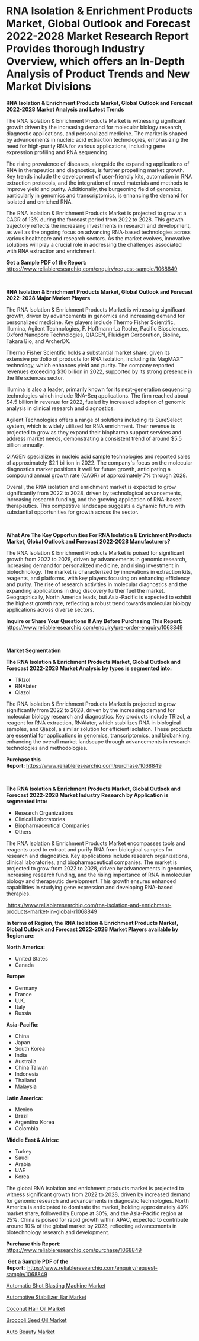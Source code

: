 <p><h1>RNA Isolation & Enrichment Products Market, Global Outlook and Forecast 2022-2028 Market Research Report Provides thorough Industry Overview, which offers an In-Depth Analysis of Product Trends and New Market Divisions</h1></p><p><strong>RNA Isolation & Enrichment Products Market, Global Outlook and Forecast 2022-2028 Market Analysis and Latest Trends</strong></p>
<p><p>The RNA Isolation & Enrichment Products Market is witnessing significant growth driven by the increasing demand for molecular biology research, diagnostic applications, and personalized medicine. The market is shaped by advancements in nucleic acid extraction technologies, emphasizing the need for high-purity RNA for various applications, including gene expression profiling and RNA sequencing.</p><p>The rising prevalence of diseases, alongside the expanding applications of RNA in therapeutics and diagnostics, is further propelling market growth. Key trends include the development of user-friendly kits, automation in RNA extraction protocols, and the integration of novel materials and methods to improve yield and purity. Additionally, the burgeoning field of genomics, particularly in genomics and transcriptomics, is enhancing the demand for isolated and enriched RNA.</p><p>The RNA Isolation & Enrichment Products Market is projected to grow at a CAGR of 13% during the forecast period from 2022 to 2028. This growth trajectory reflects the increasing investments in research and development, as well as the ongoing focus on advancing RNA-based technologies across various healthcare and research sectors. As the market evolves, innovative solutions will play a crucial role in addressing the challenges associated with RNA extraction and enrichment.</p></p>
<p><strong>Get a Sample PDF of the Report:&nbsp;</strong> <a href="https://www.reliableresearchiq.com/enquiry/request-sample/1068849">https://www.reliableresearchiq.com/enquiry/request-sample/1068849</a></p>
<p>&nbsp;</p>
<p><strong>RNA Isolation & Enrichment Products Market, Global Outlook and Forecast 2022-2028 Major Market Players</strong></p>
<p><p>The RNA Isolation & Enrichment Products Market is witnessing significant growth, driven by advancements in genomics and increasing demand for personalized medicine. Key players include Thermo Fisher Scientific, Illumina, Agilent Technologies, F. Hoffmann-La Roche, Pacific Biosciences, Oxford Nanopore Technologies, QIAGEN, Fluidigm Corporation, Bioline, Takara Bio, and ArcherDX. </p><p>Thermo Fisher Scientific holds a substantial market share, given its extensive portfolio of products for RNA isolation, including its MagMAX™ technology, which enhances yield and purity. The company reported revenues exceeding $30 billion in 2022, supported by its strong presence in the life sciences sector. </p><p>Illumina is also a leader, primarily known for its next-generation sequencing technologies which include RNA-Seq applications. The firm reached about $4.5 billion in revenue for 2022, fueled by increased adoption of genomic analysis in clinical research and diagnostics. </p><p>Agilent Technologies offers a range of solutions including its SureSelect system, which is widely utilized for RNA enrichment. Their revenue is projected to grow as they expand their biopharma support services and address market needs, demonstrating a consistent trend of around $5.5 billion annually.</p><p>QIAGEN specializes in nucleic acid sample technologies and reported sales of approximately $2.1 billion in 2022. The company's focus on the molecular diagnostics market positions it well for future growth, anticipating a compound annual growth rate (CAGR) of approximately 7% through 2028.</p><p>Overall, the RNA isolation and enrichment market is expected to grow significantly from 2022 to 2028, driven by technological advancements, increasing research funding, and the growing application of RNA-based therapeutics. This competitive landscape suggests a dynamic future with substantial opportunities for growth across the sector.</p></p>
<p>&nbsp;</p>
<p><strong>What Are The Key Opportunities For RNA Isolation & Enrichment Products Market, Global Outlook and Forecast 2022-2028 Manufacturers?</strong></p>
<p><p>The RNA Isolation & Enrichment Products Market is poised for significant growth from 2022 to 2028, driven by advancements in genomic research, increasing demand for personalized medicine, and rising investment in biotechnology. The market is characterized by innovations in extraction kits, reagents, and platforms, with key players focusing on enhancing efficiency and purity. The rise of research activities in molecular diagnostics and the expanding applications in drug discovery further fuel the market. Geographically, North America leads, but Asia-Pacific is expected to exhibit the highest growth rate, reflecting a robust trend towards molecular biology applications across diverse sectors.</p></p>
<p><strong>Inquire or Share Your Questions If Any Before Purchasing This Report:</strong> <a href="https://www.reliableresearchiq.com/enquiry/pre-order-enquiry/1068849">https://www.reliableresearchiq.com/enquiry/pre-order-enquiry/1068849</a></p>
<p>&nbsp;</p>
<p><strong>Market Segmentation</strong></p>
<p><strong>The RNA Isolation & Enrichment Products Market, Global Outlook and Forecast 2022-2028 Market Analysis by types is segmented into:</strong></p>
<p><ul><li>TRIzol</li><li>RNAlater</li><li>Qiazol</li></ul></p>
<p><p>The RNA Isolation & Enrichment Products Market is projected to grow significantly from 2022 to 2028, driven by the increasing demand for molecular biology research and diagnostics. Key products include TRIzol, a reagent for RNA extraction, RNAlater, which stabilizes RNA in biological samples, and Qiazol, a similar solution for efficient isolation. These products are essential for applications in genomics, transcriptomics, and biobanking, enhancing the overall market landscape through advancements in research technologies and methodologies.</p></p>
<p><strong>Purchase this Report:&nbsp;</strong><a href="https://www.reliableresearchiq.com/purchase/1068849">https://www.reliableresearchiq.com/purchase/1068849</a></p>
<p>&nbsp;</p>
<p><strong>The RNA Isolation & Enrichment Products Market, Global Outlook and Forecast 2022-2028 Market Industry Research by Application is segmented into:</strong></p>
<p><ul><li>Research Organizations</li><li>Clinical Laboratories</li><li>Biopharmaceutical Companies</li><li>Others</li></ul></p>
<p><p>The RNA Isolation & Enrichment Products Market encompasses tools and reagents used to extract and purify RNA from biological samples for research and diagnostics. Key applications include research organizations, clinical laboratories, and biopharmaceutical companies. The market is projected to grow from 2022 to 2028, driven by advancements in genomics, increasing research funding, and the rising importance of RNA in molecular biology and therapeutic development. This growth ensures enhanced capabilities in studying gene expression and developing RNA-based therapies.</p></p>
<p><a href="https://www.reliableresearchiq.com/rna-isolation-and-enrichment-products-market-in-global-r1068849">&nbsp;https://www.reliableresearchiq.com/rna-isolation-and-enrichment-products-market-in-global-r1068849</a></p>
<p><strong>In terms of Region, the RNA Isolation & Enrichment Products Market, Global Outlook and Forecast 2022-2028 Market Players available by Region are:</strong></p>
<p>
    <p> <strong> North America: </strong>
        <ul>
            <li>United States</li>
            <li>Canada</li>
        </ul>
        </p> 
    <p> <strong> Europe: </strong>
        <ul>
            <li>Germany</li>
            <li>France</li>
            <li>U.K.</li>
            <li>Italy</li>
            <li>Russia</li>
        </ul>
        </p> 
    <p> <strong> Asia-Pacific: </strong>
        <ul>
            <li>China</li>
            <li>Japan</li>
            <li>South Korea</li>
            <li>India</li>
            <li>Australia</li>
            <li>China Taiwan</li>
            <li>Indonesia</li>
            <li>Thailand</li>
            <li>Malaysia</li>
        </ul>
        </p> 
    <p> <strong> Latin America: </strong>
        <ul>
            <li>Mexico</li>
            <li>Brazil</li>
            <li>Argentina Korea</li>
            <li>Colombia</li>
        </ul>
        </p> 
    <p> <strong> Middle East & Africa: </strong>
        <ul>
            <li>Turkey</li>
            <li>Saudi</li>
            <li>Arabia</li>
            <li>UAE</li>
            <li>Korea</li>
        </ul>
    </p>
    </p>
<p><p>The global RNA isolation and enrichment products market is projected to witness significant growth from 2022 to 2028, driven by increased demand for genomic research and advancements in diagnostic technologies. North America is anticipated to dominate the market, holding approximately 40% market share, followed by Europe at 30%, and the Asia-Pacific region at 25%. China is poised for rapid growth within APAC, expected to contribute around 10% of the global market by 2028, reflecting advancements in biotechnology research and development.</p></p>
<p><strong>Purchase this Report: </strong><a href="https://www.reliableresearchiq.com/purchase/1068849">https://www.reliableresearchiq.com/purchase/1068849</a></p>
<p>&nbsp;<strong>Get a Sample PDF of the Report:&nbsp;&nbsp;</strong><a href="https://www.reliableresearchiq.com/enquiry/request-sample/1068849">https://www.reliableresearchiq.com/enquiry/request-sample/1068849</a></p>
<p><strong></strong></p>
<p><p><a href="https://medium.com/@patriciahanson2013/this-report-on-automatic-shot-blasting-machine-market-is-a-comprehensive-analysis-of-market-e0bfa39155d4">Automatic Shot Blasting Machine Market</a></p><p><a href="https://www.linkedin.com/pulse/what-innovations-market-trends-shaping-automotive-stabilizer-bsfvc?trackingId=dcAiUc52TF6%2F2f5fS8l7ww%3D%3D">Automotive Stabilizer Bar Market</a></p><p><a href="https://issuu.com/reportprime-2/docs/coconut-hair-oil-market-size-2030.p_9554842b4bc930">Coconut Hair Oil Market</a></p><p><a href="https://issuu.com/reportprime-2/docs/broccoli-seed-oil-market-size-2030._b528f56e18c23a">Broccoli Seed Oil Market</a></p><p><a href="https://www.linkedin.com/pulse/global-auto-beauty-market-size-expected-reach-cagr-136-report-58nfc?trackingId=yrSSbipJR7WGjAc3P5UGHA%3D%3D">Auto Beauty Market</a></p></p>